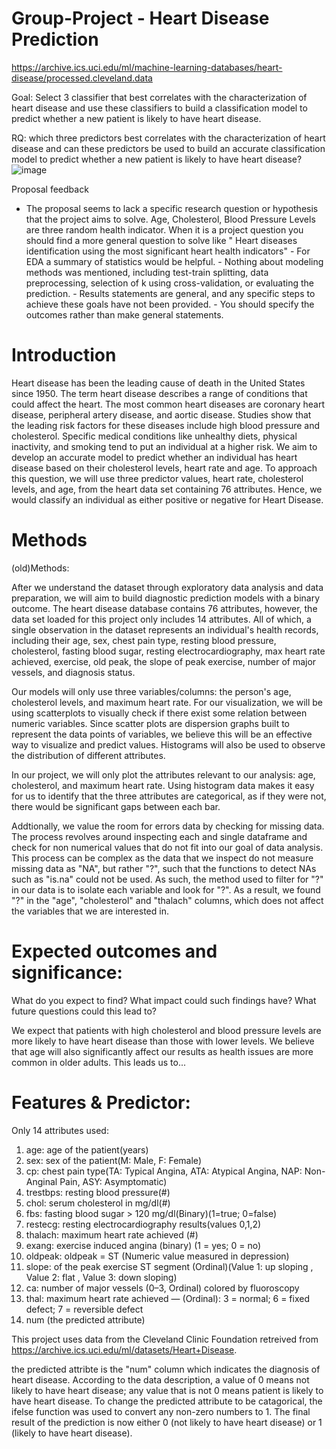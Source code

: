 # Group-Project - Heart Disease Prediction
https://archive.ics.uci.edu/ml/machine-learning-databases/heart-disease/processed.cleveland.data 


Goal: Select 3 classifier that best correlates with the characterization of heart disease and use these classifiers to build a classification model to predict whether a new patient is likely to have heart disease. 


RQ: which three predictors best correlates with the characterization of heart disease and can these predictors be used to build an accurate classification model to predict whether a new patient is likely to have heart disease?
![image](https://user-images.githubusercontent.com/124746271/230509337-59438029-995c-4c75-8651-de3fd6df06f5.png)



Proposal feedback
- The proposal seems to lack a specific research question or hypothesis that the project aims to solve. Age, Cholesterol, Blood Pressure Levels are three random health indicator. When it is a project question you should find a more general question to solve like " Heart diseases identification using the most significant heart health indicators" - For EDA a summary of statistics would be helpful. - Nothing about modeling methods was mentioned, including test-train splitting, data preprocessing, selection of k using cross-validation, or evaluating the prediction. - Results statements are general, and any specific steps to achieve these goals have not been provided. - You should specify the outcomes rather than make general statements.


# Introduction
Heart disease has been the leading cause of death in the United States since 1950. The term heart disease describes a range of conditions that could affect the heart. The most common heart diseases are coronary heart disease, peripheral artery disease, and aortic disease. Studies show that the leading risk factors for these diseases include high blood pressure and cholesterol. Specific medical conditions like unhealthy diets, physical inactivity, and smoking tend to put an individual at a higher risk. We aim to develop an accurate model to predict whether an individual has heart disease based on their cholesterol levels, heart rate and age. To approach this question, we will use three predictor values, heart rate, cholesterol levels, and age, from the heart data set containing 76 attributes. Hence, we would classify an individual as either positive or negative for Heart Disease.

# Methods
(old)Methods:

After we understand the dataset through exploratory data analysis and data preparation, we will aim to build diagnostic prediction models with a binary outcome. The heart disease database contains 76 attributes, however, the data set loaded for this project only includes 14 attributes. All of which, a single observation in the dataset represents an individual's health records, including their age, sex, chest pain type, resting blood pressure, cholesterol, fasting blood sugar, resting electrocardiography, max heart rate achieved, exercise, old peak, the slope of peak exercise, number of major vessels, and diagnosis status.

Our models will only use three variables/columns: the person's age, cholesterol levels, and maximum heart rate. For our visualization, we will be using scatterplots to visually check if there exist some relation between numeric variables. Since scatter plots are dispersion graphs built to represent the data points of variables, we believe this will be an effective way to visualize and predict values. Histograms will also be used to observe the distribution of different attributes.

In our project, we will only plot the attributes relevant to our analysis: age, cholesterol, and maximum heart rate. Using histogram data makes it easy for us to identify that the three attributes are categorical, as if they were not, there would be significant gaps between each bar.

Addtionally, we value the room for errors data by checking for missing data. The process revolves around inspecting each and single dataframe and check for non numerical values that do not fit into our goal of data analysis. This process can be complex as the data that we inspect do not measure missing data as "NA", but rather "?", such that the functions to detect NAs such as "is.na" could not be used. As such, the method used to filter for "?" in our data is to isolate each variable and look for "?". As a result, we found "?" in the "age", "cholesterol" and "thalach" columns, which does not affect the variables that we are interested in.

# Expected outcomes and significance:
What do you expect to find?
What impact could such findings have?
What future questions could this lead to?

We expect that patients with high cholesterol and blood pressure levels are more likely to have heart disease than those with lower levels. We believe that age will also significantly affect our results as health issues are more common in older adults. This leads us to...

# Features & Predictor:
Only 14 attributes used:
1. age: age of the patient(years)
2. sex: sex of the patient(M: Male,  F: Female)
3. cp: chest pain type(TA: Typical Angina, ATA: Atypical Angina, NAP: Non-Anginal Pain, ASY: Asymptomatic)
4. trestbps: resting blood pressure(#)
5. chol: serum cholesterol in mg/dl(#)
6. fbs: fasting blood sugar > 120 mg/dl(Binary)(1=true; 0=false)
7. restecg: resting electrocardiography results(values 0,1,2)
8. thalach: maximum heart rate achieved (#)
9. exang: exercise induced angina (binary) (1 = yes; 0 = no)
10. oldpeak: oldpeak = ST (Numeric value measured in depression)
11. slope: of the peak exercise ST segment (Ordinal)(Value 1: up sloping , Value 2: flat , Value 3: down sloping)
12. ca: number of major vessels (0–3, Ordinal) colored by fluoroscopy
13. thal: maximum heart rate achieved — (Ordinal): 3 = normal; 6 = fixed defect; 7 = reversible defect
14. num (the predicted attribute)

This project uses data from the Cleveland Clinic Foundation retreived from https://archive.ics.uci.edu/ml/datasets/Heart+Disease. 

the predicted attribte is the "num" column which indicates the diagnosis of heart disease. According to the data description, a value of 0 means not likely to have heart disease; any value that is not 0 means patient is likely to have heart disease. To change the predicted attribute to be catagorical, the ifelse function was used to convert any non-zero numbers to 1. The final result of the prediction is now either 0 (not likely to have heart disease) or 1 (likely to have heart disease). 
